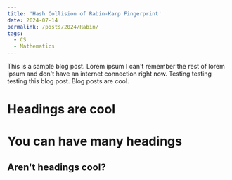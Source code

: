 ```yaml
---
title: 'Hash Collision of Rabin-Karp Fingerprint'
date: 2024-07-14
permalink: /posts/2024/Rabin/
tags:
  - CS
  - Mathematics
---
```


This is a sample blog post. Lorem ipsum I can't remember the rest of lorem ipsum and don't have an internet connection right now. Testing testing testing this blog post. Blog posts are cool. 

Headings are cool
======

You can have many headings
======

Aren't headings cool?
------
